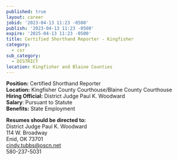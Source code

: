 ```yaml
---
published: true
layout: career
jobid: '2023-04-13 11:23 -0500'
publish: '2023-04-13 11:23 -0500'
expire: '2025-04-13 11:23 -0500'
title: Certified Shorthand Reporter - Kingfisher
category:
  - csr
sub_category:
  - DISTRICT
location: Kingfisher and Blaine Counties
---
```

**Position:** Certified Shorthand Reporter   
**Location:** Kingfisher County Courthouse/Blaine County Courthouse   
**Hiring Official:** District Judge Paul K. Woodward   
**Salary**: Pursuant to Statute   
**Benefits:** State Employment   

**Resumes should be directed to:**   
District Judge Paul K. Woodward   
114 W. Broadway   
Enid, OK 73701   
[cindy.tubbs@oscn.net](mailto:cindy.tubbs@oscn.net)  
580-237-5031
